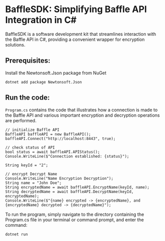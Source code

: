 # BaffleSDK: Simplifying Baffle API Integration in C#

BaffleSDK is a software development kit that streamlines interaction with the Baffle API in C#, providing a convenient
wrapper for encryption solutions.

## Prerequisites:

Install the Newtonsoft.Json package from NuGet

`dotnet add package Newtonsoft.Json`

## Run the code:

`Program.cs`  contains the code that illustrates how a connection is made to the Baffle API and various important
encryption and decryption operations are performed.

```
// initialize Baffle API
BaffleAPI baffleAPI = new BaffleAPI();
baffleAPI.Connect("http://localhost:8443", true);

// check status of API
bool status = await baffleAPI.APIStatus();
Console.WriteLine($"Connection established: {status}");

String keyId = "2";

// encrypt Decrypt Name
Console.WriteLine("Name Encryption Decryption");
String name = "John Doe";
String encryptedName = await baffleAPI.EncryptName(keyId, name);
String decryptedName = await baffleAPI.DecryptName(keyId, encryptedName);
Console.WriteLine($"{name} encrypted -> {encryptedName}, and  {encryptedName} decrypted -> {decryptedName}");

```

To run the program, simply navigate to the directory containing the Program.cs file in your terminal or command prompt,
and enter the command:

`dotnet run`

